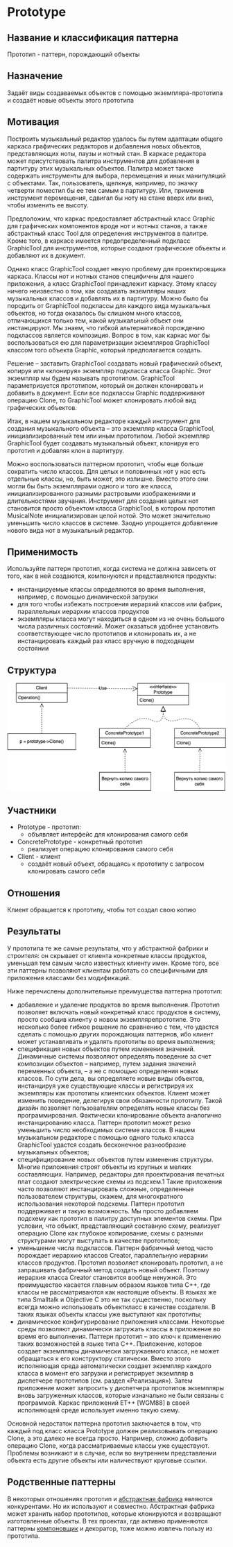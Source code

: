 # Prototype
## Название и классификация паттерна
Прототип - паттерн, порождающий объекты
## Назначение
Задаёт виды создаваемых объектов с помощью экземпляра-прототипа и создаёт новые объекты этого прототипа
## Мотивация
Построить музыкальный редактор удалось бы путем адаптации общего каркаса графических редакторов и добавления новых объектов, представляющих ноты, паузы и нотный стан. В каркасе редактора может присутствовать палитра инструментов для добавления в партитуру этих музыкальных объектов. Палитра может также содержать инструменты для выбора, перемещения и иных манипуляций с объектами. Так, пользователь, щелкнув, например, по значку четверти поместил бы ее тем самым в партитуру. Или, применив инструмент перемещения, сдвигал бы ноту на стане вверх или вниз, чтобы изменить ее высоту.

Предположим, что каркас предоставляет абстрактный класс Graphic для графических компонентов вроде нот и нотных станов, а также абстрактный класс Tool для определения инструментов в палитре. Кроме того, в каркасе имеется предопределенный подкласс GraphicTool для инструментов, которые создают графические объекты и добавляют их в документ.

Однако класс GraphicTool создает некую проблему для проектировщика каркаса. Классы нот и нотных станов специфичны для нашего приложения, а класс GraphicTool принадлежит каркасу. Этому классу ничего неизвестно о том, как создавать экземпляры наших музыкальных классов и добавлять их в партитуру. Можно было бы породить от GraphicTool подклассы для каждого вида музыкальных объектов, но тогда оказалось бы слишком много классов, отличающихся только тем, какой музыкальный объект они инстанцируют. Мы знаем, что гибкой альтернативой порождению подклассов является композиция. Вопрос в том, как каркас мог бы воспользоваться ею для параметризации экземпляров GraphicTool классом того объекта Graphic, который предполагается создать.

Решение – заставить GraphicTool создавать новый графический объект, копируя или «клонируя» экземпляр подкласса класса Graphic. Этот экземпляр мы будем называть прототипом. GraphicTool параметризуется прототипом, который он должен клонировать и добавить в документ. Если все подклассы Graphic поддерживают операцию Clone, то GraphicTool может клонировать любой вид графических объектов.

Итак, в нашем музыкальном редакторе каждый инструмент для создания музыкального объекта – это экземпляр класса GraphicTool, инициализированный тем или иным прототипом. Любой экземпляр GraphicTool будет создавать музыкальный объект, клонируя его прототип и добавляя клон в партитуру.

Можно воспользоваться паттерном прототип, чтобы еще больше сократить число классов. Для целых и половинных нот у нас есть отдельные классы, но, быть может, это излишне. Вместо этого они могли бы быть экземплярами одного и того же класса, инициализированного разными растровыми изображениями и длительностями звучания. Инструмент для создания целых нот становится просто объектом класса GraphicTool, в котором прототип MusicalNote инициализирован целой нотой. Это может значительно уменьшить число классов в системе. Заодно упрощается добавление нового вида нот в музыкальный редактор.
## Применимость
Используйте паттерн прототип, когда система не должна зависеть от того, как в ней создаются, компонуются и представляются продукты:
- инстанцируемые классы определяются во время выполнения, например, с помощью динамической загрузки
- для того чтобы избежать построения иерархий классов или фабрик, параллельных иерархии классов продуктов
- экземпляры класса могут находиться в одном из не очень большого числа различных состояний. Может оказаться удобнее установить соответствующее число прототипов и клонировать их, а не инстанцировать каждый раз класс вручную в подходящем состоянии
## Структура
![Схема паттерна Prototype](./prototype.png)
## Участники
- Prototype - прототип:
  - объявляет интерфейс для клонирования самого себя
- ConcretePrototype - конкретный прототип
  - реализует операцию клонирования самого себя
- Client - клиент
  - создаёт новый объект, обращаясь к прототипу с запросом клонировать самого себя
## Отношения
Клиент обращается к прототипу, чтобы тот создал свою копию
## Результаты
У прототипа те же самые результаты, что у абстрактной фабрики и строителя: он скрывает от клиента конкретные классы продуктов, уменьшая тем самым число известных клиенту имен. Кроме того, все эти паттерны позволяют клиентам работать со специфичными для приложения классами без модификаций.

Ниже перечислены дополнительные преимущества паттерна прототип:
- добавление и удаление продуктов во время выполнения. Прототип позволяет включать новый конкретный класс продуктов в систему, просто сообщив клиенту о новом экземплярепрототипе. Это несколько более гибкое решение по сравнению с тем, что удастся сделать с помощью других порождающих паттернов, ибо клиент может устанавливать и удалять прототипы во время выполнения;
- спецификация новых объектов путем изменения значений. Динамичные системы позволяют определять поведение за счет композиции объектов – например, путем задания значений переменных объекта, – а не с помощью определения новых классов. По сути дела, вы определяете новые виды объектов, инстанцируя уже существующие классы и регистрируя их экземпляры как прототипы клиентских объектов. Клиент может изменить поведение, делегируя свои обязанности прототипу. Такой дизайн позволяет пользователям определять новые классы без программирования. Фактически клонирование объекта аналогично инстанцированию класса. Паттерн прототип может резко уменьшить число необходимых системе классов. В нашем музыкальном редакторе с помощью одного только класса GraphicTool удастся создать бесконечное разнообразие музыкальных объектов;
- специфицирование новых объектов путем изменения структуры. Многие приложения строят объекты из крупных и мелких составляющих. Например, редакторы для проектирования печатных плат создают электрические схемы из подсхем.1 Такие приложения часто позволяют инстанцировать сложные, определенные пользователем структуры, скажем, для многократного использования некоторой подсхемы. Паттерн прототип поддерживает и такую возможность. Мы просто добавляем подсхему как прототип в палитру доступных элементов схемы. При условии, что объект, представляющий составную схему, реализует операцию Clone как глубокое копирование, схемы с разными структурами могут выступать в качестве прототипов;
- уменьшение числа подклассов. Паттерн фабричный метод часто порождает иерархию классов Creator, параллельную иерархии классов продуктов. Прототип позволяет клонировать прототип, а не запрашивать фабричный метод создать новый объект. Поэтому иерархия класса Creator становится вообще ненужной. Это преимущество касается главным образом языков типа C++, где классы не рассматриваются как настоящие объекты. В языках же типа Smalltalk и Objective C это не так существенно, поскольку всегда можно использовать объекткласс в качестве создателя. В таких языках объекты классы уже выступают как прототипы;
- динамическое конфигурирование приложения классами. Некоторые среды позволяют динамически загружать классы в приложение во время его выполнения. Паттерн прототип – это ключ к применению таких возможностей в языке типа C++. Приложение, которое создает экземпляры динамически загружаемого класса, не может обращаться к его конструктору статически. Вместо этого исполняющая среда автоматически создает экземпляр каждого класса в момент его загрузки и регистрирует экземпляр в диспетчере прототипов (см. раздел «Реализация»). Затем приложение может запросить у диспетчера прототипов экземпляры вновь загруженных классов, которые изначально не были связаны с программой. Каркас приложений ET++ [WGM88] в своей исполняющей среде использует именно такую схему.

Основной недостаток паттерна прототип заключается в том, что каждый под класс класса Prototype должен реализовывать операцию Clone, а это далеко не всегда просто. Например, сложно добавить операцию Clone, когда рассматриваемые классы уже существуют. Проблемы возникают и в случае, если во внутреннем представлении объекта есть другие объекты или наличествуют круговые ссылки.
## Родственные паттерны
В некоторых отношениях прототип и [абстрактная фабрика](../abstract_factory/description.md) являются конкурентами. Но их используют и совместно. Абстрактная фабрика может хранить набор прототипов, которые клонируются и возвращают изготовленные объекты. В тех проектах, где активно применяются паттерны [компоновщик](../../structural/composite/description.md) и декоратор, тоже можно извлечь пользу из прототипа.
